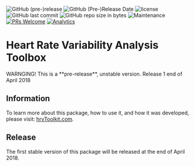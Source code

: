 ﻿

![GitHub (pre-)release](https://img.shields.io/github/release/arthurkuhn/hrvtoolkit/all.svg)
![GitHub (Pre-)Release Date](https://img.shields.io/github/release-date-pre/arthurkuhn/hrvtoolkit.svg)
![license](https://img.shields.io/github/license/arthurkuhn/hrvtoolkit.svg)
![GitHub last commit](https://img.shields.io/github/last-commit/arthurkuhn/hrvtoolkit.svg)
![GitHub repo size in bytes](https://img.shields.io/github/repo-size/arthurkuhn/hrvtoolkit.svg)
![Maintenance](https://img.shields.io/maintenance/yes/2018.svg)
[![PRs Welcome](https://img.shields.io/badge/PRs-welcome-brightgreen.svg)](https://github.com/arthurkuhn/hrvtoolkit/pulls)
[![Analytics](https://ga-beacon.appspot.com/UA-117929608-2/github.com/arthurkuhn/hrvtoolkit?pixel)](https://github.com/arthurkuhn/hrvtoolkit)

# Heart Rate Variability Analysis Toolbox

<aside class="warning">
WARNGING! This is a **pre-release**, unstable version. Release 1 end of April 2018
</aside>



## Information

To learn more about this package, how to use it, and how it was developed, please visit: [hrvToolkit.com](http://hrvtoolkit.com).

## Release





The first stable version of this package will be released at the end of April 2018.
